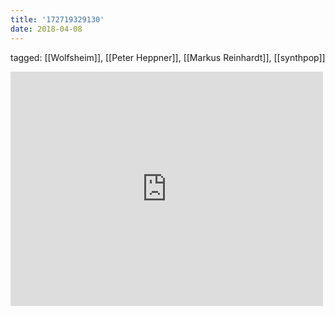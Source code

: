```yaml
---
title: '172719329130'
date: 2018-04-08
---
```

tagged: [[Wolfsheim]], [[Peter Heppner]], [[Markus Reinhardt]], [[synthpop]]
<iframe allow="accelerometer; autoplay; clipboard-write; encrypted-media; gyroscope; picture-in-picture" allowfullscreen="" frameborder="0" height="375" id="youtube_iframe" src="https://www.youtube.com/embed/aQUDGl7JR7Y?feature=oembed&amp;enablejsapi=1&amp;origin=https://safe.txmblr.com&amp;wmode=opaque" width="500"></iframe>